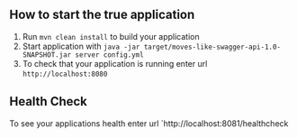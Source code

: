 How to start the true application
---

1. Run `mvn clean install` to build your application
1. Start application with `java -jar target/moves-like-swagger-api-1.0-SNAPSHOT.jar server config.yml`
1. To check that your application is running enter url `http://localhost:8080`

Health Check
---

To see your applications health enter url `http://localhost:8081/healthcheck
